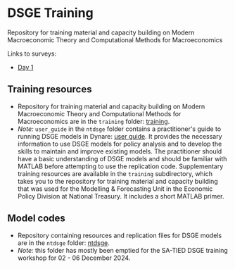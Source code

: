 # DSGE Training
 Repository for training material and capacity building on Modern Macroeconomic Theory and Computational Methods for Macroeconomics

 Links to surveys: 
 - [Day 1](https://www.surveymonkey.com/r/8H68ZYV)

## Training resources
- Repository for training material and capacity building on Modern Macroeconomic Theory and Computational Methods for Macroeconomics are in the `training` folder: [training](https://github.com/hollander03/dsge-training/tree/main/training).
- *Note:* `user_guide` in the `ntdsge` folder contains a practitioner's guide to running DSGE models in Dynare: [user guide](https://github.com/hollander03/dsge-training/tree/main/ntdsge/0.user_guide). It provides the necessary information to use DSGE models for policy analysis and to develop the skills to maintain and improve existing models. The practitioner should have a basic understanding of DSGE models and should be familiar with MATLAB before attempting to use the replication code. Supplementary training resources are available in the `training` subdirectory, which takes you to the repository for training material and capacity building that was used for the Modelling & Forecasting Unit in the Economic Policy Division at National Treasury. It includes a short MATLAB primer.

## Model codes
- Repository containing resources and replication files for DSGE models are in the `ntdsge` folder: [ntdsge](https://github.com/hollander03/dsge-training/tree/main/ntdsge).
- *Note:* this folder has mostly been emptied for the SA-TIED DSGE training workshop for 02 - 06 December 2024.
